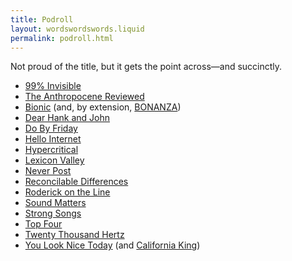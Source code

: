 ```yaml
---
title: Podroll
layout: wordswordswords.liquid
permalink: podroll.html
---
```


Not proud of the title, but it gets the point across—and succinctly.

- [99% Invisible](https://99percentinvisible.org)
- [The Anthropocene Reviewed](https://www.wnycstudios.org/podcasts/anthropocene-reviewed)
- [Bionic](https://www.relay.fm/bionic) (and, by extension,
  <a class="caps" href="https://www.relay.fm/bonanza">BONANZA</a>)
- [Dear Hank and John](https://overcast.fm/itunes1002937870)
- [Do By Friday](https://dobyfriday.com)
- [Hello Internet](http://www.hellointernet.fm)
- [Hypercritical](https://hypercritical.fireside.fm)
- [Lexicon Valley](https://lexiconvalley.substack.com)
- [Never Post](https://www.neverpo.st)
- [Reconcilable Differences](https://www.relay.fm/rd)
- [Roderick on the Line](http://www.merlinmann.com/roderick)
- [Sound Matters](https://beoplay.squarespace.com/journal/sound-matters)
- [Strong Songs](https://strongsongspodcast.com)
- [Top Four](https://www.relay.fm/topfour)
- [Twenty Thousand Hertz](https://www.20k.org)
- [You Look Nice Today](https://www.youlooknicetoday.com) (and
  [California King](https://www.californiaking.org))
